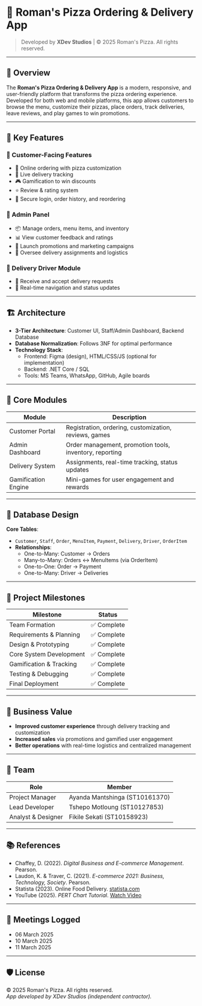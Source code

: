 # 🍕 Roman's Pizza Ordering & Delivery App

> Developed by **XDev Studios** | © 2025 Roman's Pizza. All rights reserved.

---

## 📱 Overview

The **Roman's Pizza Ordering & Delivery App** is a modern, responsive, and user-friendly platform that transforms the pizza ordering experience. Developed for both web and mobile platforms, this app allows customers to browse the menu, customize their pizzas, place orders, track deliveries, leave reviews, and play games to win promotions.

---

## 🧠 Key Features

### 🔹 Customer-Facing Features
- 🛒 Online ordering with pizza customization
- 🔄 Live delivery tracking
- 🎮 Gamification to win discounts
- ⭐ Review & rating system
- 🔐 Secure login, order history, and reordering

### 🔹 Admin Panel
- 📦 Manage orders, menu items, and inventory
- 📊 View customer feedback and ratings
- 🎯 Launch promotions and marketing campaigns
- 👥 Oversee delivery assignments and logistics

### 🔹 Delivery Driver Module
- 🚚 Receive and accept delivery requests
- 📍 Real-time navigation and status updates

---

## 🏗️ Architecture

- **3-Tier Architecture**: Customer UI, Staff/Admin Dashboard, Backend Database
- **Database Normalization**: Follows 3NF for optimal performance
- **Technology Stack**:  
  - Frontend: Figma (design), HTML/CSS/JS (optional for implementation)  
  - Backend: .NET Core / SQL  
  - Tools: MS Teams, WhatsApp, GitHub, Agile boards

---

## 📂 Core Modules

| Module             | Description                                                  |
|--------------------|--------------------------------------------------------------|
| Customer Portal     | Registration, ordering, customization, reviews, games       |
| Admin Dashboard     | Order management, promotion tools, inventory, reporting     |
| Delivery System     | Assignments, real-time tracking, status updates             |
| Gamification Engine | Mini-games for user engagement and rewards                  |

---

## 🧾 Database Design

**Core Tables**:  
- `Customer`, `Staff`, `Order`, `MenuItem`, `Payment`, `Delivery`, `Driver`, `OrderItem`  
- **Relationships**:  
  - One-to-Many: Customer → Orders  
  - Many-to-Many: Orders ↔ MenuItems (via OrderItem)  
  - One-to-One: Order → Payment  
  - One-to-Many: Driver → Deliveries  

---

## 🚀 Project Milestones

| Milestone                       | Status       |
|--------------------------------|--------------|
| Team Formation                 | ✅ Complete  |
| Requirements & Planning        | ✅ Complete  |
| Design & Prototyping           | ✅ Complete  |
| Core System Development        | ✅ Complete  |
| Gamification & Tracking        | ✅ Complete  |
| Testing & Debugging            | ✅ Complete  |
| Final Deployment               | ✅ Complete  |

---

## 🎯 Business Value

- **Improved customer experience** through delivery tracking and customization
- **Increased sales** via promotions and gamified user engagement
- **Better operations** with real-time logistics and centralized management

---

## 👥 Team

| Role                     | Member                     |
|--------------------------|----------------------------|
| Project Manager          | Ayanda Mantshinga (ST10161370) |
| Lead Developer           | Tshepo Motloung (ST10127853)   |
| Analyst & Designer       | Fikile Sekati (ST10158923)     |

---

## 📚 References

- Chaffey, D. (2022). *Digital Business and E-commerce Management*. Pearson.  
- Laudon, K. & Traver, C. (2021). *E-commerce 2021: Business, Technology, Society*. Pearson.  
- Statista (2023). Online Food Delivery. [statista.com](https://www.statista.com)  
- YouTube (2025). *PERT Chart Tutorial*. [Watch Video](https://youtu.be/6S6zfbq2vcE)

---

## 📅 Meetings Logged

- 06 March 2025  
- 10 March 2025  
- 11 March 2025  

---

## 🛡️ License

© 2025 Roman's Pizza. All rights reserved.  
*App developed by XDev Studios (independent contractor).*


